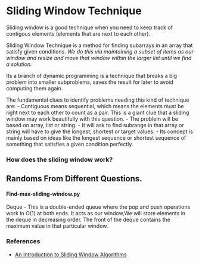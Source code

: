 # Sliding Window Technique 

Sliding window is a good technique when you need to keep track of contigous elements (elements that are next to each other).

Sliding Window Technique is a method for finding subarrays in an array that satisfy given conditions. *We do this via maintaining a subset of items as our window and resize and move that window within the larger list until we find a solution.*

Its a branch of dynamic programming is a technique that breaks a big problem into smaller subproblems, saves the result for later to avoid computing them again.

The fundamental clues  to identify problems needing this kind of technique are:
    - Contiguous means sequential, which means the elements must be right next to each other to count as a pair. This is a giant clue that a sliding window may work beautifully with this question.
    - The problem will be based on array, list or string.
    - It will ask to find subrange in that array or string will have to give the longest, shortest or target values.
    - Its concept is mainly based on ideas like the longest sequence or shortest sequence of something that satisfies a given  condition perfectly.


### How does the sliding window work?
  
## Randoms From Different Questions.

#### Find-max-sliding-window.py

Deque - This is a double-ended queue where the pop and push operations work in O(1) at both ends.
It acts as our window,We will store elements in the deque in decreasing order.
The front of the deque contains the maximum value in that particular window.

### References
* [An Introduction to Sliding Window Algorithms](https://levelup.gitconnected.com/an-introduction-to-sliding-window-algorithms-5533c4fe1cc7)